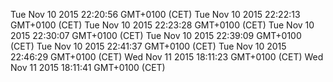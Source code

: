Tue Nov 10 2015 22:20:56 GMT+0100 (CET)
Tue Nov 10 2015 22:22:13 GMT+0100 (CET)
Tue Nov 10 2015 22:23:28 GMT+0100 (CET)
Tue Nov 10 2015 22:30:07 GMT+0100 (CET)
Tue Nov 10 2015 22:39:09 GMT+0100 (CET)
Tue Nov 10 2015 22:41:37 GMT+0100 (CET)
Tue Nov 10 2015 22:46:29 GMT+0100 (CET)
Wed Nov 11 2015 18:11:23 GMT+0100 (CET)
Wed Nov 11 2015 18:11:41 GMT+0100 (CET)